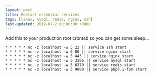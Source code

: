 ```yaml
---
layout: post
title: Restart essential services
tags: [linux, mysql, redis, nginx, ssh]
last-updated: 2019-07-2 00:00:00 +0000
---
```


Add this to your production root crontab so you can get some sleep...

```
* * * * * nc -z localhost -w 5 22 || service ssh start
* * * * * nc -z localhost -w 5 80 || service nginx start
* * * * * nc -z localhost -w 5 443 || service nginx start
* * * * * nc -z localhost -w 5 3306 || service mysql start
* * * * * nc -z localhost -w 5 6379 || service redis start
* * * * * nc -z localhost -w 5 9000 || service php7.1-fpm start
```